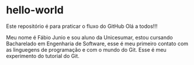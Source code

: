 # hello-world
Este repositório é para praticar o fluxo do GitHub
Olá a todos!!!

Meu nome é Fábio Junio e sou aluno da Unicesumar, estou cursando
Bacharelado em Engenharia de Software, esse é meu primeiro contato 
com as linguegens de programação e com o mundo do Git.
Esse é meu experimento do tutorial do Git.
